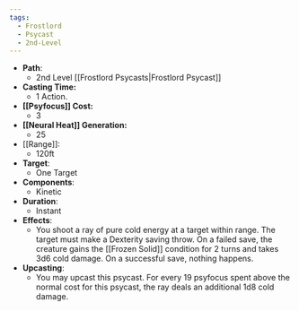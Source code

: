 ```yaml
---
tags:
  - Frostlord
  - Psycast
  - 2nd-Level
---
```

- **Path**:
	- 2nd Level [[Frostlord Psycasts|Frostlord Psycast]]
- **Casting Time:**
	- 1 Action.
- **[[Psyfocus]] Cost:**
	- 3
- **[[Neural Heat]] Generation:**
	- 25
- [[Range]]:
	- 120ft
- **Target**:
	- One Target
- **Components**:
	- Kinetic
- **Duration**:
	- Instant
- **Effects**:
	- You shoot a ray of pure cold energy at a target within range. The target must make a Dexterity saving throw. On a failed save, the creature gains the [[Frozen Solid]] condition for 2 turns and takes 3d6 cold damage. On a successful save, nothing happens.
- **Upcasting**:
	- You may upcast this psycast. For every 19 psyfocus spent above the normal cost for this psycast, the ray deals an additional 1d8 cold damage.
